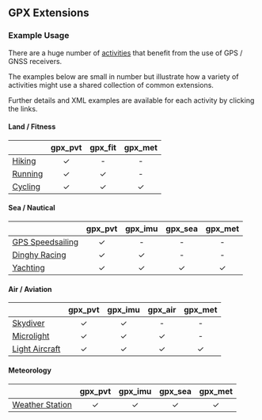 ## GPX Extensions

### Example Usage

There are a huge number of [activities](../../landscape/activities.md) that benefit from the use of GPS / GNSS receivers.

The examples below are small in number but illustrate how a variety of activities might use a shared collection of common extensions.

Further details and XML examples are available for each activity by clicking the links.



#### Land / Fitness

|                           | gpx_pvt | gpx_fit | gpx_met |
| ------------------------- | :-----: | :-----: | :-----: |
| [Hiking](fit/hiking.md)   |    ✓    |    -    |    -    |
| [Running](fit/running.md) |    ✓    |    ✓    |    -    |
| [Cycling](fit/cycling.md) |    ✓    |    ✓    |    ✓    |



#### Sea / Nautical

|                           | gpx_pvt | gpx_imu | gpx_sea | gpx_met |
| ------------------------- | :-----: | :-----: | :-----: | :-----: |
| [GPS Speedsailing](sea/gpsss.md)   |    ✓    |    -    |    -    |    -    |
| [Dinghy Racing](sea/dinghy.md) |    ✓    |    ✓    |    -    |    -    |
| [Yachting](sea/yacht.md) |    ✓    |    ✓    |    ✓    |    ✓    |



#### Air / Aviation

|                           | gpx_pvt | gpx_imu | gpx_air | gpx_met |
| ------------------------- | :-----: | :-----: | :-----: | :-----: |
| [Skydiver](air/skydiver.md)   |    ✓    |    ✓    |    -    |    -    |
| [Microlight](air/microlight.md) |    ✓    |    ✓    |    ✓    |    -    |
| [Light Aircraft](air/aircraft.md) |    ✓    |    ✓    |    ✓    |    ✓    |



#### Meteorology

|                           | gpx_pvt | gpx_imu | gpx_sea | gpx_met |
| ------------------------- | :-----: | :-----: | :-----: | :-----: |
| [Weather Station](met/weather.md) |    ✓    |    ✓    |    ✓    |    ✓    |




